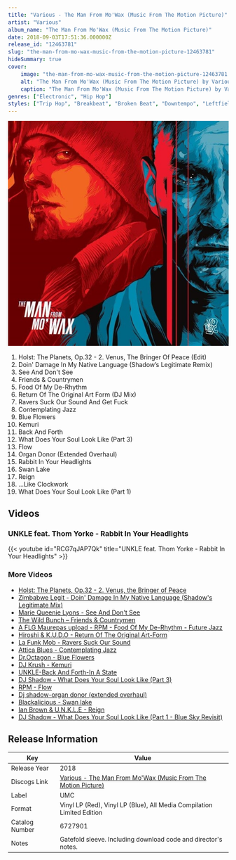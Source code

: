 ```yaml
---
title: "Various - The Man From Mo'Wax (Music From The Motion Picture)"
artist: "Various"
album_name: "The Man From Mo'Wax (Music From The Motion Picture)"
date: 2018-09-03T17:51:36.000000Z
release_id: "12463781"
slug: "the-man-from-mo-wax-music-from-the-motion-picture-12463781"
hideSummary: true
cover:
    image: "the-man-from-mo-wax-music-from-the-motion-picture-12463781.jpg"
    alt: "The Man From Mo'Wax (Music From The Motion Picture) by Various"
    caption: "The Man From Mo'Wax (Music From The Motion Picture) by Various"
genres: ["Electronic", "Hip Hop"]
styles: ["Trip Hop", "Breakbeat", "Broken Beat", "Downtempo", "Leftfield"]
---
```


![The Man From Mo'Wax (Music From The Motion Picture) by Various](the-man-from-mo-wax-music-from-the-motion-picture-12463781.jpg)

<!-- section break -->

1. Holst: The Planets, Op.32 - 2. Venus, The Bringer Of Peace (Edit)
2. Doin' Damage In My Native Language (Shadow’s Legitimate Remix)
3. See And Don't See
4. Friends & Countrymen
5. Food Of My De-Rhythm
6. Return Of The Original Art Form (DJ Mix)
7. Ravers Suck Our Sound And Get Fuck
8. Contemplating Jazz
9. Blue Flowers
10. Kemuri
11. Back And Forth
12. What Does Your Soul Look Like (Part 3)
13. Flow
14. Organ Donor (Extended Overhaul)
15. Rabbit In Your Headlights
16. Swan Lake
17. Reign
18. …Like Clockwork
19. What Does Your Soul Look Like (Part 1)

<!-- section break -->




## Videos
### UNKLE feat. Thom Yorke - Rabbit In Your Headlights
{{< youtube id="RCG7qJAP7Qk" title="UNKLE feat. Thom Yorke - Rabbit In Your Headlights" >}}<br>

### More Videos

- [Holst: The Planets, Op.32 - 2. Venus, the Bringer of Peace](https://www.youtube.com/watch?v=VKW-67YNkqo)
- [Zimbabwe Legit - Doin' Damage In My Native Language (Shadow's Legitimate Mix)](https://www.youtube.com/watch?v=J_6X7Cb8Fog)
- [Marie Queenie Lyons - See And Don't See](https://www.youtube.com/watch?v=PwcEFnwbVuo)
- [The Wild Bunch ‎– Friends & Countrymen](https://www.youtube.com/watch?v=XH6KUC7LJg0)
- [A FLG Maurepas upload - RPM - Food Of My De-Rhythm - Future Jazz](https://www.youtube.com/watch?v=-8oGqQVpJi8)
- [Hiroshi & K.U.D.O - Return Of The Original Art-Form](https://www.youtube.com/watch?v=ryBVFWd-pxg)
- [La Funk Mob - Ravers Suck Our Sound](https://www.youtube.com/watch?v=gGZOQOZ4g4Y)
- [Attica Blues - Contemplating Jazz](https://www.youtube.com/watch?v=DlfG2b-vsLE)
- [Dr.Octagon - Blue Flowers](https://www.youtube.com/watch?v=V9VYzNUXGDA)
- [DJ Krush - Kemuri](https://www.youtube.com/watch?v=aVjgRlto8PI)
- [UNKLE-Back And Forth-In A State](https://www.youtube.com/watch?v=RraRrDvXuq8)
- [DJ Shadow - What Does Your Soul Look Like (Part 3)](https://www.youtube.com/watch?v=NSEQYDjKVNs)
- [RPM - Flow](https://www.youtube.com/watch?v=FEyKjxhOqVY)
- [Dj shadow-organ donor (extended overhaul)](https://www.youtube.com/watch?v=1p1n-j_MQKE)
- [Blackalicious - Swan lake](https://www.youtube.com/watch?v=sGEkP1F-tgQ)
- [Ian Brown & U.N.K.L.E - Reign](https://www.youtube.com/watch?v=mkSi6bTrPu0)
- [DJ Shadow - What Does Your Soul Look Like (Part 1 - Blue Sky Revisit)](https://www.youtube.com/watch?v=rGbR7HD6Ryg)


## Release Information
|  Key           | Value                                                |
| ---------------| ---------------------------------------------------- |
| Release Year   | 2018                                   |
| Discogs Link   | [Various - The Man From Mo'Wax (Music From The Motion Picture)](https://www.discogs.com/release/12463781-Various-The-Man-From-MoWax-Music-From-The-Motion-Picture) |
| Label          | UMC |
| Format         | Vinyl LP (Red), Vinyl LP (Blue), All Media Compilation Limited Edition |
| Catalog Number | 6727901 |
| Notes | Gatefold sleeve.  Including download code and director's notes. |